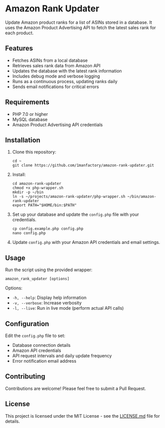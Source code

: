# Amazon Rank Updater

Update Amazon product ranks for a list of ASINs stored in a database. It uses the Amazon Product Advertising API to fetch the latest sales rank for each product.

## Features

- Fetches ASINs from a local database
- Retrieves sales rank data from Amazon API
- Updates the database with the latest rank information
- Includes debug mode and verbose logging
- Runs as a continuous process, updating ranks daily
- Sends email notifications for critical errors

## Requirements

- PHP 7.0 or higher
- MySQL database
- Amazon Product Advertising API credentials

## Installation

1. Clone this repository:
   ```
   cd ~
   git clone https://github.com/1manfactory/amazon-rank-updater.git
   ```

2. Install:
   ```
   cd amazon-rank-updater
   chmod +x php-wrapper.sh
   mkdir -p ~/bin
   ln -s ~/projects/amazon-rank-updater/php-wrapper.sh ~/bin/amazon-rank-updater
   export PATH="$HOME/bin:$PATH"
   ```

3. Set up your database and update the `config.php` file with your credentials.
   ```
   cp config.example.php config.php
   nano config.php
   ```

4. Update `config.php` with your Amazon API credentials and email settings.

## Usage

Run the script using the provided wrapper:

```
amazon_rank_updater [options]
```

Options:
- `-h, --help`: Display help information
- `-v, --verbose`: Increase verbosity
- `-l, --live`: Run in live mode (perform actual API calls)

## Configuration

Edit the `config.php` file to set:
- Database connection details
- Amazon API credentials
- API request intervals and daily update frequency
- Error notification email address

## Contributing

Contributions are welcome! Please feel free to submit a Pull Request.

## License

This project is licensed under the MIT License - see the [LICENSE.md](LICENSE.md) file for details.
